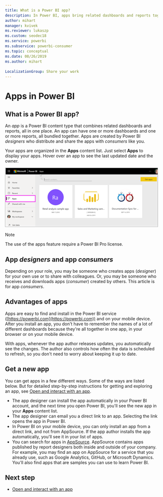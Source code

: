 ```yaml
---
title: What is a Power BI app?
description: In Power BI, apps bring related dashboards and reports together, all in one place.
author: mihart
manager: kvivek
ms.reviewer: lukaszp
ms.custom: seodec18
ms.service: powerbi
ms.subservice: powerbi-consumer
ms.topic: conceptual
ms.date: 08/26/2019
ms.author: mihart

LocalizationGroup: Share your work
---
```


# Apps in Power BI
## What is a Power BI app?
An *app* is a Power BI content type that combines related dashboards and reports, all in one place. An app can have one or more dashboards and one or more reports, all bundled together. Apps are created by Power BI *designers* who distribute and share the apps with *consumers* like you. 

Your apps are organized in the **Apps** content list. Just select **Apps** to display your apps. Hover over an app to see the last updated date and the owner. 

![Apps in Power BI](./media/end-user-apps/power-bi-apps.png)

> [!NOTE]
> The use of the apps feature require a Power BI Pro license. <!-- add link to how to figure out your license -->

## App ***designers*** and app ***consumers***
Depending on your role, you may be someone who creates apps (*designer*) for your own use or to share with colleagues. Or, you may be someone who receives and downloads apps (*consumer*) created by others. This article is for app *consumers*.

## Advantages of apps
Apps are easy to find and install in the Power BI service ([https://powerbi.com](https://powerbi.com)) and on your mobile device. After you install an app, you don't have to remember the names of a lot of different dashboards because they're all together in one app, in your browser or on your mobile device.

With apps, whenever the app author releases updates, you automatically see the changes. The author also controls how often the data is scheduled to refresh, so you don't need to worry about keeping it up to date. 

<!-- add conceptual art -->
## Get a new app
You can get apps in a few different ways. Some of the ways are listed below.  But for detailed step-by-step instructions for getting and exploring an app, see [Open and interact with an app](end-user-app-view.md).

- The app designer can install the app automatically in your Power BI account, and the next time you open Power BI, you'll see the new app in your **Apps** content list. 
- The app designer can email you a direct link to an app. Selecting the link opens the app in Power BI.
- In Power BI on your mobile device, you can only install an app from a direct link, and not from AppSource. If the app author installs the app automatically, you'll see it in your list of apps.
- You can search for apps in [AppSource](https://appsource.microsoft.com). AppSource contains apps published by report designers both inside and outside of your company. For example, you may find an app on AppSource for a service that you already use, such as Google Analytics, GitHub, or Microsoft Dynamics. You'll also find apps that are samples you can use to learn Power BI.  


## Next step
* [Open and interact with an app](end-user-app-view.md)

